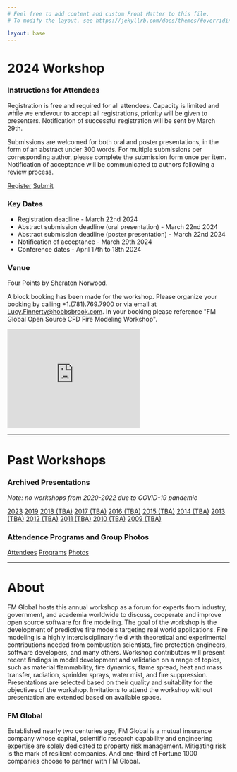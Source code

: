 ```yaml
---
# Feel free to add content and custom Front Matter to this file.
# To modify the layout, see https://jekyllrb.com/docs/themes/#overriding-theme-defaults

layout: base
---
```


# 2024 Workshop

### Instructions for Attendees

Registration is free and required for all attendees. Capacity is limited and while we endevour to accept all registrations, priority will be given to presenters. Notification of successful registration will be sent by March 29th.

Submissions are welcomed for both oral and poster presentations, in the form of an abstract under 300 words. For multiple submissions per corresponding author, please complete the submission form once per item. Notification of acceptance will be communicated to authors following a review process.

<div class="button-container">
  <a href="https://forms.office.com/Pages/ResponsePage.aspx?id=k8a3xUhIUUS7AuqSPmvrUip_3voh2mFPlx2hYVhmtmJUREgwNkM0NERCM1hMUFZPN0pWRloxRkRHVyQlQCN0PWcu" target="_blank" class="button">Register</a>
  <a href="https://forms.office.com/Pages/ResponsePage.aspx?id=k8a3xUhIUUS7AuqSPmvrUip_3voh2mFPlx2hYVhmtmJUNDc1MDA1NDdMRUVNQ1hBN0FHMkgzM1dUOSQlQCN0PWcu" target="_blank" class="button">Submit</a>
</div>

### Key Dates

*   Registration deadline - March 22nd 2024
*   Abstract submission deadline (oral presentation) - March 22nd 2024
*   Abstract submission deadline (poster presentation) - March 22nd 2024
*   Notification of acceptance - March 29th 2024
*   Conference dates - April 17th to 18th 2024 

### Venue

Four Points by Sheraton Norwood.

A block booking has been made for the workshop. Please organize your booking by calling +1.(781).769.7900 or via email at Lucy.Finnerty@hobbsbrook.com. In your booking please reference "FM Global Open Source CFD Fire Modeling Workshop".

<iframe src="https://www.google.com/maps/embed?pb=!1m18!1m12!1m3!1d3579.8013777119777!2d-71.19759945384317!3d42.175556824765955!2m3!1f0!2f0!3f0!3m2!1i1024!2i768!4f13.1!3m3!1m2!1s0x89e47e27d2a8041f%3A0xbea69834124e883d!2sFour%20Points%20by%20Sheraton%20Norwood!5e0!3m2!1sen!2sau!4v1703117523996!5m2!1sen!2sau" width="300" height="225" style="border:0;" allowfullscreen="false" loading="lazy" referrerpolicy="no-referrer-when-downgrade"></iframe>

* * *

# Past Workshops

### Archived Presentations

_Note: no workshops from 2020-2022 due to COVID-19 pandemic_

<div class="button-container">
  <a href="{{ site.github.repository_url }}/tree/main/archive/2023" target="_blank" class="button">2023</a>
  <a href="{{ site.github.repository_url }}/tree/main/archive/2019" target="_blank" class="button">2019</a>
  <a href="{{ site.github.repository_url }}/tree/main/archive/2018" target="_blank" class="gray-button">2018 (TBA)</a>
  <a href="{{ site.github.repository_url }}/tree/main/archive/2017" target="_blank" class="gray-button">2017 (TBA)</a>
  <a href="{{ site.github.repository_url }}/tree/main/archive/2016" target="_blank" class="gray-button">2016 (TBA)</a>
  <a href="{{ site.github.repository_url }}/tree/main/archive/2015" target="_blank" class="gray-button">2015 (TBA)</a>
  <a href="{{ site.github.repository_url }}/tree/main/archive/2014" target="_blank" class="gray-button">2014 (TBA)</a>
  <a href="{{ site.github.repository_url }}/tree/main/archive/2013" target="_blank" class="gray-button">2013 (TBA)</a>
  <a href="{{ site.github.repository_url }}/tree/main/archive/2012" target="_blank" class="gray-button">2012 (TBA)</a>
  <a href="{{ site.github.repository_url }}/tree/main/archive/2011" target="_blank" class="gray-button">2011 (TBA)</a>
  <a href="{{ site.github.repository_url }}/tree/main/archive/2010" target="_blank" class="gray-button">2010 (TBA)</a>
  <a href="{{ site.github.repository_url }}/tree/main/archive/2009" target="_blank" class="gray-button">2009 (TBA)</a>
</div>

### Attendence Programs and Group Photos

<div class="button-container">
  <a href="{{ site.github.repository_url }}/tree/main/archive/attendees" target="_blank" class="button">Attendees</a>
  <a href="{{ site.github.repository_url }}/tree/main/archive/programs" target="_blank" class="button">Programs</a>
  <a href="{{ site.github.repository_url }}/tree/main/archive/photos" target="_blank" class="button">Photos</a>
</div>


* * * 


# About 

FM Global hosts this annual workshop as a forum for experts from industry, government, and academia worldwide to discuss, cooperate and improve open source software for fire modeling. The goal of the workshop is the development of predictive fire models targeting real world applications. Fire modeling is a highly interdisciplinary field with theoretical and experimental contributions needed from combustion scientists, fire protection engineers, software developers, and many others. Workshop contributors will present recent findings in model development and validation on a range of topics, such as material flammability, fire dynamics, flame spread, heat and mass transfer, radiation, sprinkler sprays, water mist, and fire suppression. Presentations are selected based on their quality and suitability for the objectives of the workshop. Invitations to attend the workshop without presentation are extended based on available space.

### FM Global

Established nearly two centuries ago, FM Global is a mutual insurance company whose capital, scientific research capability and engineering expertise are solely dedicated to property risk management. Mitigating risk is the mark of resilient companies. And one-third of Fortune 1000 companies choose to partner with FM Global.
